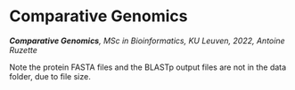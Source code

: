 # Comparative Genomics
<i> <b> Comparative Genomics</b>, MSc in Bioinformatics, KU Leuven, 2022, Antoine Ruzette</i>

Note the protein FASTA files and the BLASTp output files are not in the data folder, due to file size.  
